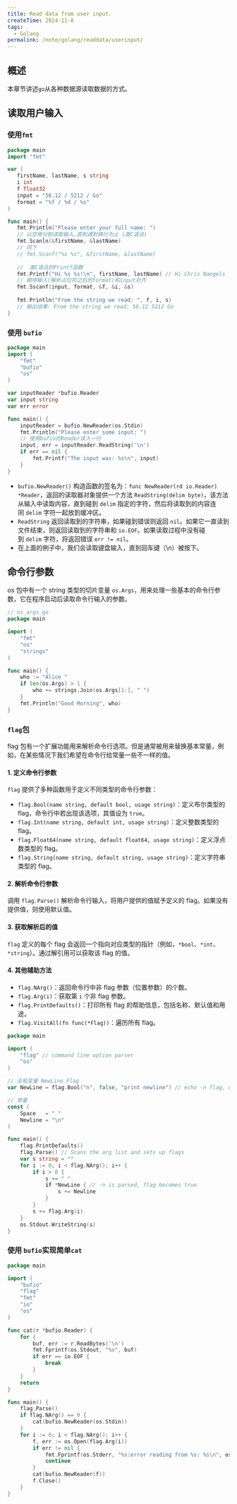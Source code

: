 ```yaml
---
title: Read data from user input.
createTime: 2024-11-8
tags:
  - Golang
permalink: /note/golang/readdata/userinput/
---
```


## 概述

本章节讲述`go`从各种数据源读取数据的方式。

## 读取用户输入

### 使用`fmt`

```go
package main
import "fmt"

var (
   firstName, lastName, s string
   i int
   f float32
   input = "56.12 / 5212 / Go"
   format = "%f / %d / %s"
)

func main() {
   fmt.Println("Please enter your full name: ")
   // 以空格分割读取输入,直到遇到换行为止 (类C语法)
   fmt.Scanln(&firstName, &lastName)
   // 同下 
   // fmt.Scanf("%s %s", &firstName, &lastName)
   
   //  类C语法的Printf函数
   fmt.Printf("Hi %s %s!\n", firstName, lastName) // Hi Chris Naegels
   // 期待输入(解析占位符之后的format)和input对齐
   fmt.Sscanf(input, format, &f, &i, &s)
   
   fmt.Println("From the string we read: ", f, i, s)
   // 输出结果: From the string we read: 56.12 5212 Go
}
```

### 使用 `bufio`

```go
package main
import (
    "fmt"
    "bufio"
    "os"
)

var inputReader *bufio.Reader
var input string
var err error

func main() {
    inputReader = bufio.NewReader(os.Stdin)
    fmt.Println("Please enter some input: ")
    // 使用bufio的Reader读入一行
    input, err = inputReader.ReadString('\n')
    if err == nil {
        fmt.Printf("The input was: %s\n", input)
    }
}
```

+ `bufio.NewReader()` 构造函数的签名为：`func NewReader(rd io.Reader) *Reader`，返回的读取器对象提供一个方法 `ReadString(delim byte)`，该方法从输入中读取内容，直到碰到 `delim` 指定的字符，然后将读取到的内容连同 `delim` 字符一起放到缓冲区。
+ `ReadString` 返回读取到的字符串，如果碰到错误则返回 `nil`。如果它一直读到文件结束，则返回读取到的字符串和 `io.EOF`。如果读取过程中没有碰到 `delim` 字符，将返回错误 `err != nil`。
+ 在上面的例子中，我们会读取键盘输入，直到回车键（\n）被按下。

## 命令行参数

os 包中有一个 string 类型的切片变量 `os.Args`，用来处理一些基本的命令行参数，它在程序启动后读取命令行输入的参数。

```go
// os_args.go
package main

import (
	"fmt"
	"os"
	"strings"
)

func main() {
	who := "Alice "
	if len(os.Args) > 1 {
		who += strings.Join(os.Args[1:], " ")
	}
	fmt.Println("Good Morning", who)
}
```

### `flag`包

flag 包有一个扩展功能用来解析命令行选项。但是通常被用来替换基本常量，例如，在某些情况下我们希望在命令行给常量一些不一样的值。

#### 1. **定义命令行参数**

`flag` 提供了多种函数用于定义不同类型的命令行参数：

- `flag.Bool(name string, default bool, usage string)`：定义布尔类型的 flag，命令行中若出现该选项，其值设为 `true`。
- `flag.Int(name string, default int, usage string)`：定义整数类型的 flag。
- `flag.Float64(name string, default float64, usage string)`：定义浮点数类型的 flag。
- `flag.String(name string, default string, usage string)`：定义字符串类型的 flag。

#### 2. **解析命令行参数**

调用 `flag.Parse()` 解析命令行输入，将用户提供的值赋予定义的 flag。如果没有提供值，则使用默认值。

#### 3. **获取解析后的值**

`flag` 定义的每个 flag 会返回一个指向对应类型的指针（例如，`*bool`、`*int`、`*string`）。通过解引用可以获取该 flag 的值。

#### 4. **其他辅助方法**

- `flag.NArg()`：返回命令行中非 flag 参数（位置参数）的个数。
- `flag.Arg(i)`：获取第 `i` 个非 flag 参数。
- `flag.PrintDefaults()`：打印所有 flag 的帮助信息，包括名称、默认值和用途。
- `flag.VisitAll(fn func(*Flag))`：遍历所有 flag。

```go
package main

import (
	"flag" // command line option parser
	"os"
)

// 全局变量 NewLine Flag
var NewLine = flag.Bool("n", false, "print newline") // echo -n flag, of type *bool

// 常量
const (
	Space   = " "
	Newline = "\n"
)

func main() {
	flag.PrintDefaults()
	flag.Parse() // Scans the arg list and sets up flags
	var s string = ""
	for i := 0; i < flag.NArg(); i++ {
		if i > 0 {
			s += " "
			if *NewLine { // -n is parsed, flag becomes true
				s += Newline
			}
		}
		s += flag.Arg(i)
	}
	os.Stdout.WriteString(s)
}
```

### 使用 `bufio`实现简单`cat`

```go
package main

import (
	"bufio"
	"flag"
	"fmt"
	"io"
	"os"
)

func cat(r *bufio.Reader) {
	for {
		buf, err := r.ReadBytes('\n')
		fmt.Fprintf(os.Stdout, "%s", buf)
		if err == io.EOF {
			break
		}
	}
	return
}

func main() {
	flag.Parse()
	if flag.NArg() == 0 {
		cat(bufio.NewReader(os.Stdin))
	}
	for i := 0; i < flag.NArg(); i++ {
		f, err := os.Open(flag.Arg(i))
		if err != nil {
			fmt.Fprintf(os.Stderr, "%s:error reading from %s: %s\n", os.Args[0], flag.Arg(i), err.Error())
			continue
		}
		cat(bufio.NewReader(f))
		f.Close()
	}
}
```